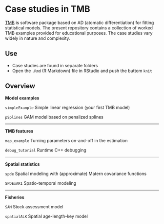 # Case studies in TMB

[TMB](github.com/kaskr/adcomp) is software package based on AD (atomatic differentiation) for fitting statistical models. The
present repository contains a collection of worked TMB examples provided for educational purposes. The case studies vary widely in nature and complexity.  


Use
----------------------
* Case studies are  found in separate folders
* Open the `.Rmd` (R Markdown) file in RStudio and push the buttom `knit`

Overview
----------------------

**Model examples**

`simpleExample`
Simple linear regression (your first TMB model)

`pSplines`
GAM model based on penalized splines


***
**TMB features**

`map_example`
Turning parameters on-and-off in the estimation

`debug_tutorial`
Runtime C++ debugging

***
**Spatial statistics**

`spde`
Spatial modeling with (approximate) Matern covariance functions

`SPDExAR1`
Spatio-temporal modeling

***

**Fisheries**

`SAM`
Stock assessment model

`spatialALK`
Spatial age-length-key model

